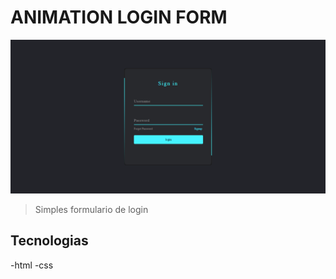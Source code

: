 # ANIMATION LOGIN FORM


![prevew](./prevew.png)

>Simples formulario de login

## Tecnologias

-html
-css


